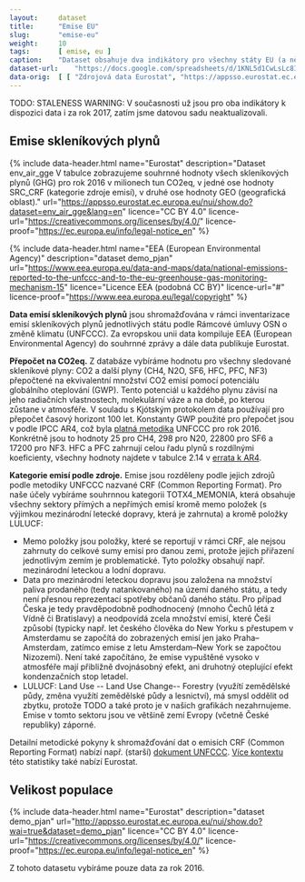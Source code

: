 ```yaml
---
layout:     dataset
title:      "Emise EU"
slug:       "emise-eu"
weight:     10
tags:       [ emise, eu ]
caption:    "Dataset obsahuje dva indikátory pro všechny státy EU (a některé další státy): Velikost populace (k 1. 1. 2016) a Emise skleníkových plynů (CO2, N2O, CH4, HFC, PFC, SF6, NF3 a přepočet na CO2eq, pro rok 2016)."
dataset-url:    "https://docs.google.com/spreadsheets/d/1KNL5d1CwLsLc8INquN7z5ABdr52APEsDjEsUcYGh_Mk/edit#gid=979818322"
data-orig:  [ [ "Zdrojová data Eurostat", "https://appsso.eurostat.ec.europa.eu/nui/show.do?dataset=env_air_gge&lang=en" ] ]
---
```

<div class="section"><div class="container" markdown="1">

TODO: STALENESS WARNING: V současnosti už jsou pro oba indikátory k dispozici data i za rok 2017, zatím jsme datovou sadu neaktualizovali.

## Emise skleníkových plynů

{% include data-header.html name="Eurostat" description="Dataset env_air_gge V tabulce zobrazujeme souhrnné hodnoty všech skleníkových plynů (GHG) pro rok 2016 v milionech tun CO2eq, v jedné ose hodnoty SRC_CRF (kategorie zdroje emisí), v druhé ose hodnoty GEO (geografická oblast)." url="https://appsso.eurostat.ec.europa.eu/nui/show.do?dataset=env_air_gge&lang=en" licence="CC BY 4.0" licence-url="https://creativecommons.org/licenses/by/4.0/" licence-proof="https://ec.europa.eu/info/legal-notice_en" %}

{% include data-header.html name="EEA (European Environmental Agency)" description="dataset demo_pjan" url="https://www.eea.europa.eu/data-and-maps/data/national-emissions-reported-to-the-unfccc-and-to-the-eu-greenhouse-gas-monitoring-mechanism-15" licence="Licence EEA (podobná CC BY)" licence-url="#" licence-proof="https://www.eea.europa.eu/legal/copyright" %}

**Data emisí skleníkových plynů** jsou shromažďována v rámci inventarizace emisí skleníkových plynů jednotlivých státu podle Rámcové úmluvy OSN o změně klimatu (UNFCCC). Za evropskou unii data kompiluje EEA (European Environmental Agency) do souhrnné zprávy a dále data publikuje Eurostat.

**Přepočet na CO2eq.** Z databáze vybíráme hodnotu pro všechny sledované skleníkové plyny: CO2 a další plyny (CH4, N2O, SF6, HFC, PFC, NF3) přepočtené na ekvivalentní množství CO2 emisí pomocí potenciálu globálního oteplování (GWP). Tento potenciál u každého plynu závisí na jeho radiačních vlastnostech, molekulární váze a na době, po kterou zůstane v atmosféře. V souladu s Kjótským protokolem data používají pro přepočet časový horizont 100 let. Konstanty GWP použité pro přepočet jsou v podle IPCC AR4, což byla [platná metodika](https://unfccc.int/process-and-meetings/transparency-and-reporting/methods-for-climate-change-transparency/common-metrics) UNFCCC pro rok 2016. Konkrétně jsou to hodnoty 25 pro CH4, 298 pro N20, 22800 pro SF6 a 17200 pro NF3. HFC a PFC zahrnují celou řadu plynů s rozdílnými koeficienty, všechny hodnoty najdete v tabulce 2.14 v [errata k AR4](https://www.ipcc.ch/site/assets/uploads/2018/05/ar4-wg1-errata.pdf).

**Kategorie emisí podle zdroje.** Emise jsou rozděleny podle jejich zdrojů podle metodiky UNFCCC nazvané CRF (Common Reporting Format). Pro naše účely vybíráme souhrnnou kategorii TOTX4_MEMONIA, která obsahuje všechny sektory přímých a nepřímých emisí kromě memo položek (s výjimkou mezinárodní letecké dopravy, která je zahrnuta) a kromě položky LULUCF:

* Memo položky jsou položky, které se reportují v rámci CRF, ale nejsou zahrnuty do celkové sumy emisí pro danou zemi, protože jejich přiřazení jednotlivým zemím je problematické. Tyto položky obsahují např. mezinárodní leteckou a lodní dopravu.
* Data pro mezinárodní leteckou dopravu jsou založena na množství paliva prodaného (tedy natankovaného) na území daného státu, a tedy není přesnou reprezentací spotřeby občanů daného státu. Pro případ Česka je tedy pravděpodobně podhodnocený (mnoho Čechů létá z Vídně či Bratislavy) a neodpovídá zcela množství emisí, které Češi způsobí (typicky např. let českého člověka do New Yorku s přestupem v Amsterdamu se započítá do zobrazených emisí jen jako Praha–Amsterdam, zatímco emise z letu Amsterdam–New York se započtou Nizozemí). Není také započítáno, že emise vypuštěné vysoko v atmosféře mají přibližně dvojnásobný efekt, ani druhotný oteplující efekt kondenzačních stop letadel.
* LULUCF: Land Use -- Land Use Change-- Forestry (využítí zemědělské půdy, změna využítí zemědělské půdy a lesnictví), má smysl oddělit od zbytku, protože TODO a také proto je v našich grafikách nezahrnujeme. Emise v tomto sektoru jsou ve většině zemí Evropy (včetně České republiky) záporné.

Detailní metodické pokyny k shromažďování dat o emisích CRF (Common Reporting Format) nabízí např. (starší) [dokument UNFCCC](https://unfccc.int/resource/docs/cop5/07.pdf). [Více kontextu](https://ec.europa.eu/eurostat/statistics-explained/index.php?title=Greenhouse_gas_emission_statistics&redirect=no#Trends_in_greenhouse_gas_emissions) této statistiky také nabízí Eurostat. 

</div></div>
<div class="section"><div class="container" markdown="1">

## Velikost populace

{% include data-header.html name="Eurostat" description="dataset demo_pjan" url="http://appsso.eurostat.ec.europa.eu/nui/show.do?wai=true&dataset=demo_pjan" licence="CC BY 4.0" licence-url="https://creativecommons.org/licenses/by/4.0/" licence-proof="https://ec.europa.eu/info/legal-notice_en" %}

Z tohoto datasetu vybíráme pouze data za rok 2016.

</div></div>
